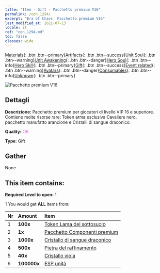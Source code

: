 ```yaml
---
title: "Item - Gift - Pacchetto premium V16"
permalink: /con_1294/
excerpt: "Era of Chaos  Pacchetto premium V16"
last_modified_at: 2021-07-13
locale: it
ref: "con_1294.md"
toc: false
classes: wide
---
```

 [Materials](/ItemsIT/){: .btn .btn--primary}[Artifacts](/ItemsIT/Artifacts/){: .btn .btn--success}[Unit Soul](/ItemsIT/UnitSoul/){: .btn .btn--warning}[Unit Awakening](/ItemsIT/UnitAwakening/){: .btn .btn--danger}[Hero Soul](/ItemsIT/HeroSoul/){: .btn .btn--info}[Hero Skill](/ItemsIT/HeroSkill/){: .btn .btn--primary}[Gift](/ItemsIT/Gift/){: .btn .btn--success}[Event related](/ItemsIT/Events/){: .btn .btn--warning}[Avatars](/ItemsIT/Avatars/){: .btn .btn--danger}[Consumables](/ItemsIT/Consumables/){: .btn .btn--info}[Unknown](/ItemsIT/Unknown/){: .btn .btn--primary}

 ![Pacchetto premium V16](/images/t/i_905001.png)

## Dettagli
 **Descrizione:** Pacchetto premium per giocatori di livello VIP 16 e superiore. Contiene molte risorse rare: Token arma esclusiva Cavaliere nero, pacchetto manufatto arancione e Cristalli di sangue draconico.

 **Quality:** <span style="color: #DA70D6">OK</span>

 **Type:** Gift

## Gather

  None

## This item contains:

 **Required Level to open:** 1

 1 You would get **ALL** items  from:

  | Nr | Amount |     Item    |
  |:---|:-------|:------------|
  | 1 |  **100x** | [Token Lama del sottosuolo](/ItemsIT/con_979/) |  | 
  | 2 |  **1x** | [Pacchetto Componenti premium](/ItemsIT/con_1363/) |  | 
  | 3 |  **1000x** | [Cristallo di sangue draconico](/ItemsIT/con_879/) |  | 
  | 4 |  **500x** | [Pietra del raffinamento](/ItemsIT/con_814/) |  | 
  | 5 |  **40x** | [Cristallo viola](/ItemsIT/con_720/) |  | 
  | 6 |  **100000x** | [ESP unità](/ItemsIT/con_902/) |  | 
